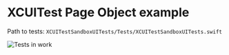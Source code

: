# XCUITest Page Object example

Path to tests: `XCUITestSandboxUITests/Tests/XCUITestSandboxUITests.swift`

![ Tests in work](testsInWork.gif)
